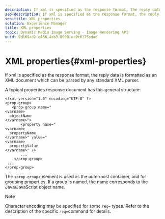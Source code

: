 ```yaml
---
description: If xml is specified as the response format, the reply data is formatted as an XML document which can be parsed by any standard XML parser.
seo-description: If xml is specified as the response format, the reply data is formatted as an XML document which can be parsed by any standard XML parser.
seo-title: XML properties
solution: Experience Manager
title: XML properties
topic: Dynamic Media Image Serving - Image Rendering API
uuid: 9d169ad2-e466-4ab3-8900-ea9c6125edad
---
```


# XML properties{#xml-properties}

If xml is specified as the response format, the reply data is formatted as an XML document which can be parsed by any standard XML parser.

 A typical properties response document has this general structure:

```
<?xml version="1.0" encoding="UTF-8" ?>
<prop-group>
   <prop-group name="
<varname>
  objectName
</varname>">
       <property name="
<varname>
  propertyName
</varname>" value="
<varname>
  propertyValue
</varname>" />
       ...
    </prop-group>
 ...
</prop-group>

```

The `<prop-group>` element is used as the outermost container, and for grouping properties. If a group is named, the name corresponds to the Java/JavaScript object name.

>[!NOTE]
>
>Character encoding may be specified for some `req=` types. Refer to the description of the specific `req=`command for details.

